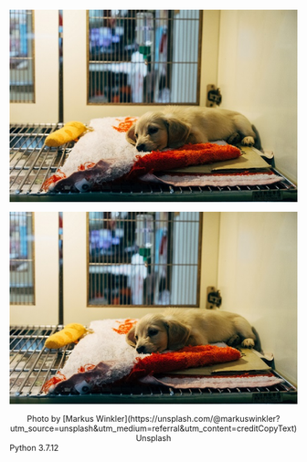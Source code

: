 # 

<p align="center">
    <img src="image.jpg" alt>
    
</p>

![Drag Racing](image.jpg)

<center>Photo by [Markus Winkler](https://unsplash.com/@markuswinkler?utm_source=unsplash&utm_medium=referral&utm_content=creditCopyText) Unsplash</center>
Python 3.7.12
